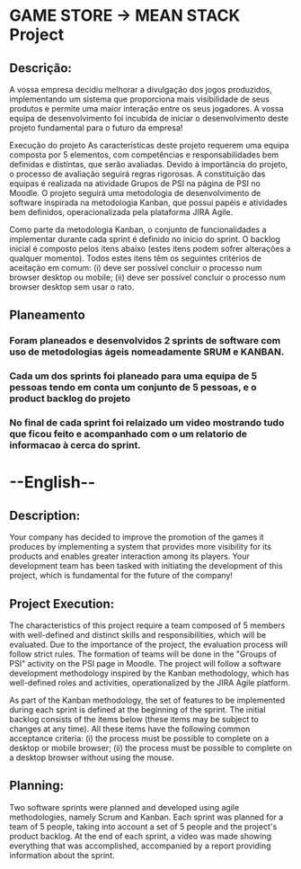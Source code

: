 # GAME STORE -> MEAN STACK Project

## Descrição:
A vossa empresa decidiu melhorar a divulgação dos jogos produzidos, implementando um sistema que proporciona mais visibilidade de seus produtos e permite uma maior interação entre os seus jogadores. A vossa equipa de desenvolvimento foi incubida de iniciar o desenvolvimento deste projeto fundamental para o futuro da empresa!

Execução do projeto
As características deste projeto requerem uma equipa composta por 5 elementos, com competências e responsabilidades bem definidas e distintas, que serão avaliadas. Devido à importância do projeto, o processo de avaliação seguirá regras rigorosas. A constituição das equipas é realizada na atividade Grupos de PSI na página de PSI no Moodle. O projeto seguirá uma metodologia de desenvolvimento de software inspirada na metodologia Kanban, que possui papéis e atividades bem definidos, operacionalizada pela plataforma JIRA Agile.

Como parte da metodologia Kanban, o conjunto de funcionalidades a implementar durante cada sprint é definido no início do sprint. O backlog inicial é composto pelos itens abaixo (estes itens podem sofrer alterações a qualquer momento). Todos estes itens têm os seguintes critérios de aceitação em comum: (i) deve ser possível concluir o processo num browser desktop ou mobile; (ii) deve ser possível concluir o processo num browser desktop sem usar o rato.

## Planeamento
### Foram planeados e desenvolvidos 2 sprints de software com uso de metodologias ágeis nomeadamente SRUM e KANBAN.
### Cada um dos sprints foi planeado para uma equipa de 5 pessoas tendo em conta um conjunto de 5 pessoas, e o product backlog do projeto
### No final de cada sprint foi relaizado um video mostrando tudo que ficou feito e acompanhado com o um relatorio de informacao à cerca do sprint.


# --English--

## Description:
Your company has decided to improve the promotion of the games it produces by implementing a system that provides more visibility for its products and enables greater interaction among its players. Your development team has been tasked with initiating the development of this project, which is fundamental for the future of the company!

## Project Execution:
The characteristics of this project require a team composed of 5 members with well-defined and distinct skills and responsibilities, which will be evaluated. Due to the importance of the project, the evaluation process will follow strict rules. The formation of teams will be done in the "Groups of PSI" activity on the PSI page in Moodle. The project will follow a software development methodology inspired by the Kanban methodology, which has well-defined roles and activities, operationalized by the JIRA Agile platform.

As part of the Kanban methodology, the set of features to be implemented during each sprint is defined at the beginning of the sprint. The initial backlog consists of the items below (these items may be subject to changes at any time). All these items have the following common acceptance criteria: (i) the process must be possible to complete on a desktop or mobile browser; (ii) the process must be possible to complete on a desktop browser without using the mouse.

## Planning:
Two software sprints were planned and developed using agile methodologies, namely Scrum and Kanban.
Each sprint was planned for a team of 5 people, taking into account a set of 5 people and the project's product backlog.
At the end of each sprint, a video was made showing everything that was accomplished, accompanied by a report providing information about the sprint.
